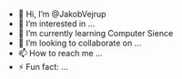 - 👋 Hi, I’m @JakobVejrup
- 👀 I’m interested in ...
- 🌱 I’m currently learning Computer Sience
- 💞️ I’m looking to collaborate on ...
- 📫 How to reach me ...
- ⚡ Fun fact: ...

<!---
JakobVejrup/JakobVejrup is a ✨ special ✨ repository because its `README.md` (this file) appears on your GitHub profile.
You can click the Preview link to take a look at your changes.
--->
